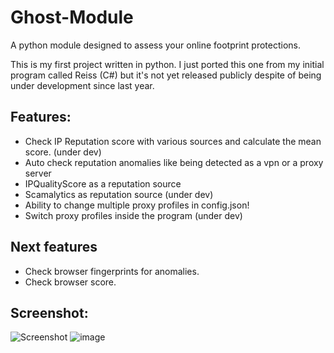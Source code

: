 # Ghost-Module
A python module designed to assess your online footprint protections.

This is my first project written in python. I just ported this one from my initial program called Reiss (C#) but it's not yet released publicly despite of being under development since last year.

## Features:
- Check IP Reputation score with various sources and calculate the mean score. (under dev)
- Auto check reputation anomalies like being detected as a vpn or a proxy server
- IPQualityScore as a reputation source
- Scamalytics as reputation source (under dev)
- Ability to change multiple proxy profiles in config.json!
- Switch proxy profiles inside the program (under dev)

## Next features
- Check browser fingerprints for anomalies.
- Check browser score.

## Screenshot:
![Screenshot](https://raw.githubusercontent.com/kntjspr/Ghost-Module/main/src/Screenshot.png)
![image](https://user-images.githubusercontent.com/65537922/170803039-b1e43540-97b3-4244-a6c9-e9e210e6827f.png)
